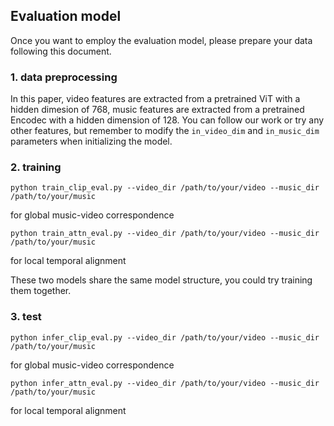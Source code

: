 ## Evaluation model

Once you want to employ the evaluation model, please prepare your data following this document.

### 1. data preprocessing

In this paper, video features are extracted from a pretrained ViT with a hidden dimesion of 768, music features are extracted from a pretrained Encodec with a hidden dimension of 128. You can follow our work or try any other features, but remember to modify the ```in_video_dim``` and ```in_music_dim``` parameters when initializing the model.

### 2. training

```
python train_clip_eval.py --video_dir /path/to/your/video --music_dir /path/to/your/music
```

for global music-video correspondence
```
python train_attn_eval.py --video_dir /path/to/your/video --music_dir /path/to/your/music
```
for local temporal alignment

These two models share the same model structure, you could try training them together.

### 3. test
```
python infer_clip_eval.py --video_dir /path/to/your/video --music_dir /path/to/your/music
```

for global music-video correspondence
```
python infer_attn_eval.py --video_dir /path/to/your/video --music_dir /path/to/your/music
```
for local temporal alignment
